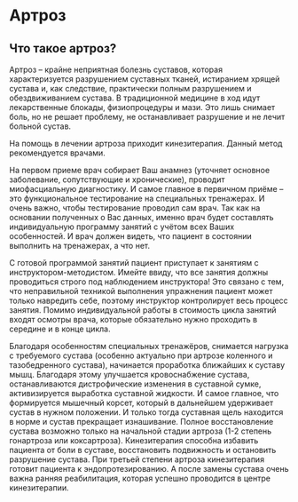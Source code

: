 # Артроз

## Что такое артроз?

Артроз – крайне неприятная болезнь суставов, которая характеризуется разрушением суставных тканей, истиранием хрящей сустава и, как следствие, практически полным разрушением и обездвиживанием сустава. В традиционной медицине в ход идут лекарственные блокады, физиопроцедуры и мази. Это лишь снимает боль, но не решает проблему, не останавливает разрушение и не лечит больной сустав.

На помощь в лечении артроза приходит кинезитерапия. Данный метод рекомендуется врачами.

На первом приеме врач собирает Ваш анамнез (уточняет основное заболевание, сопутствующие и хронические), проводит миофасциальную диагностику. И самое главное в первичном приёме – это функциональное тестирование на специальных тренажерах. И очень важно, чтобы тестирование проводил сам врач. Так как на основании полученных о Вас данных, именно врач будет составлять индивидуальную программу занятий с учётом всех Ваших особенностей. И врач должен видеть, что пациент в состоянии выполнить на тренажерах, а что нет. 

С готовой программой занятий пациент приступает к занятиям с инструктором-методистом. Имейте ввиду, что все занятия должны проводиться строго под наблюдением инструктора! Это связано с тем, что неправильной техникой выполнения упражнения пациент может только навредить себе, поэтому инструктор контролирует весь процесс занятия. 
Помимо индивидуальной работы в стоимость цикла занятий входят осмотры врача, которые обязательно нужно проходить в середине и в конце цикла. 

Благодаря особенностям специальных тренажёров, снимается нагрузка с требуемого сустава (особенно актуально при артрозе коленного и тазобедренного сустава), начинается проработка ближайших к суставу мышц. Благодаря этому улучшается кровоснабжение сустава, останавливаются дистрофические изменения в суставной сумке, активизируется выработка суставной жидкости. И самое главное, что формируется мышечный корсет, который в дальнейшем удерживает сустав в нужном положении. И только тогда суставная щель находится в норме и сустав прекращает изнашивание. Полное восстановление сустава возможно только на начальной стадии артроза (1-2 степень гонартроза или коксартроза). Кинезитерапия способна избавить пациента от боли в суставе, восстановить подвижность и остановить разрушение сустава. При третьей степени артроза кинезитерапия готовит пациента к эндопротезированию. А после замены сустава очень важна ранняя реабилитация, которая успешно проводится в центре кинезитерапии.